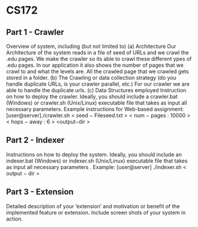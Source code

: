 # CS172

## Part 1 - Crawler
Overview of system, including (but not limited to)
(a) Architecture
Our Architecture of the system reads in a file of seed of URLs and we crawl the .edu pages. We make the crawler so its able to crawl these different ypes of .edu pages. In our application it also shows the number of pages that we crawl to and what the levels are. All the crawled page that we crawled gets stored in a folder. 
(b) The Crawling or data collection strategy (do you handle duplicate URLs, is your crawler parallel, etc.)
For our crawler we are able to handle the duplicate urls. 
(c) Data Structures employed
Instruction on how to deploy the crawler. Ideally, you should include a crawler.bat (Windows) or crawler.sh (Unix/Linux) executable file that takes as input all necessary parameters. Example instructions for Web-based assignment: [user@server]./crawler.sh < seed − Fileseed.txt > < num − pages : 10000 > < hops − away : 6 > <output−dir >
## Part 2 - Indexer
Instructions on how to deploy the system. Ideally, you should include an indexer.bat (Windows) or indexer.sh (Unix/Linux) executable file that takes as input all necessary parameters .  Example: [user@server] ./indexer.sh < output − dir >


## Part 3 - Extension
Detailed description of your ‘extension’ and motivation or benefit of the implemented feature or extension. Include screen shots of your system in action.
